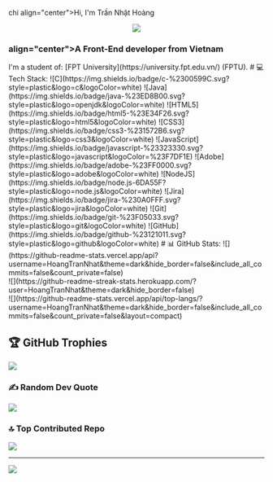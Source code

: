chi align="center">Hi, I'm Trần Nhật Hoàng</h1>
<p align="center"><img src="https://img.icons8.com/color/48/000000/vietnam-circular.png"/></p>
<h3> align="center">A Front-End developer from Vietnam </h3>
I'm a student of: [FPT University](https://university.fpt.edu.vn/) (FPTU).
# 💻 Tech Stack:
![C](https://img.shields.io/badge/c-%2300599C.svg?style=plastic&logo=c&logoColor=white) ![Java](https://img.shields.io/badge/java-%23ED8B00.svg?style=plastic&logo=openjdk&logoColor=white) ![HTML5](https://img.shields.io/badge/html5-%23E34F26.svg?style=plastic&logo=html5&logoColor=white) ![CSS3](https://img.shields.io/badge/css3-%231572B6.svg?style=plastic&logo=css3&logoColor=white) ![JavaScript](https://img.shields.io/badge/javascript-%23323330.svg?style=plastic&logo=javascript&logoColor=%23F7DF1E) ![Adobe](https://img.shields.io/badge/adobe-%23FF0000.svg?style=plastic&logo=adobe&logoColor=white) ![NodeJS](https://img.shields.io/badge/node.js-6DA55F?style=plastic&logo=node.js&logoColor=white) ![Jira](https://img.shields.io/badge/jira-%230A0FFF.svg?style=plastic&logo=jira&logoColor=white) ![Git](https://img.shields.io/badge/git-%23F05033.svg?style=plastic&logo=git&logoColor=white) ![GitHub](https://img.shields.io/badge/github-%23121011.svg?style=plastic&logo=github&logoColor=white)
# 📊 GitHub Stats:
![](https://github-readme-stats.vercel.app/api?username=HoangTranNhat&theme=dark&hide_border=false&include_all_commits=false&count_private=false)<br/>
![](https://github-readme-streak-stats.herokuapp.com/?user=HoangTranNhat&theme=dark&hide_border=false)<br/>
![](https://github-readme-stats.vercel.app/api/top-langs/?username=HoangTranNhat&theme=dark&hide_border=false&include_all_commits=false&count_private=false&layout=compact)

## 🏆 GitHub Trophies
![](https://github-profile-trophy.vercel.app/?username=HoangTranNhat&theme=radical&no-frame=false&no-bg=true&margin-w=4)

### ✍️ Random Dev Quote
![](https://quotes-github-readme.vercel.app/api?type=vetical&theme=radical)

### 🔝 Top Contributed Repo
![](https://github-contributor-stats.vercel.app/api?username=HoangTranNhat&limit=5&theme=dark&combine_all_yearly_contributions=true)

---
[![](https://visitcount.itsvg.in/api?id=HoangTranNhat&icon=0&color=0)](https://visitcount.itsvg.in)

<!-- Proudly created with GPRM ( https://gprm.itsvg.in ) -->

